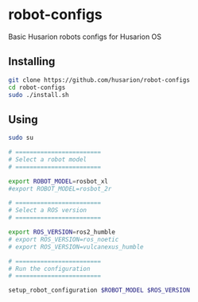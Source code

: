 # robot-configs

Basic Husarion robots configs for Husarion OS

## Installing

```bash
git clone https://github.com/husarion/robot-configs
cd robot-configs
sudo ./install.sh
```

## Using

```bash
sudo su

# ========================
# Select a robot model
# ========================

export ROBOT_MODEL=rosbot_xl
#export ROBOT_MODEL=rosbot_2r

# ========================
# Select a ROS version
# ========================

export ROS_VERSION=ros2_humble
# export ROS_VERSION=ros_noetic
# export ROS_VERSION=vulcanexus_humble

# ========================
# Run the configuration
# ========================

setup_robot_configuration $ROBOT_MODEL $ROS_VERSION
```
